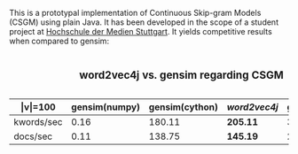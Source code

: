 This is a prototypal implementation of Continuous Skip-gram Models (CSGM) using plain Java.
It has been developed in the scope of a student project at [Hochschule der Medien Stuttgart](https://www.hdm-stuttgart.de/). 
It yields competitive results when compared to gensim:


<table>
<caption>
<h3>word2vec4j vs. gensim regarding CSGM</h3>
</caption>
<thead>
<th>|v|=100</th><th>gensim(numpy)</th><th>gensim(cython)</th><th><i>word2vec4j</i></th><th>gensim(BLAS)</th>
</thead>
<tr><td>kwords/sec</td><td>0.16</td><td>180.11</td><td><b>205.11</b></td><td>309.87</td><tr>
</tr><td>docs/sec</td><td>0.11</td><td>138.75</td><td><b>145.19</b></td><td>238.28</td></tr>
</table>